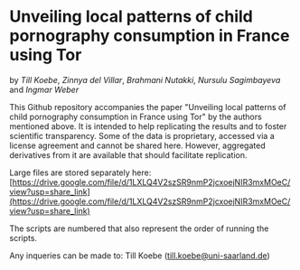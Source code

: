 # Unveiling local patterns of child pornography consumption in France using Tor

by _Till Koebe_, _Zinnya del Villar_, _Brahmani Nutakki_, _Nursulu Sagimbayeva_ and _Ingmar Weber_

This Github repository accompanies the paper "Unveiling local patterns of child pornography consumption in France using Tor" by the authors mentioned above. It is intended to help replicating the results and to foster scientific transparency. Some of the data is proprietary, accessed via a license agreement and cannot be shared here. However, aggregated derivatives from it are available that should facilitate replication.

Large files are stored separately here: [https://drive.google.com/file/d/1LXLQ4V2szSR9nmP2jcxoejNIR3mxMOeC/view?usp=share_link](https://drive.google.com/file/d/1LXLQ4V2szSR9nmP2jcxoejNIR3mxMOeC/view?usp=share_link)

The scripts are numbered that also represent the order of running the scripts.

Any inqueries can be made to: Till Koebe (till.koebe@uni-saarland.de)





